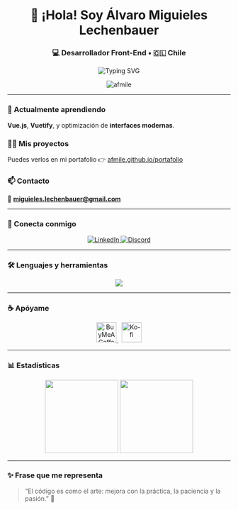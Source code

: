 <!-- Encabezado principal con animación -->
<h1 align="center">👋 ¡Hola! Soy <strong>Álvaro Miguieles Lechenbauer</strong></h1>
<h3 align="center">💻 Desarrollador Front-End • 🇨🇱 Chile</h3>

<!-- Banner opcional animado -->
<p align="center">
  <img src="https://readme-typing-svg.demolab.com?font=Fira+Code&size=22&pause=1000&color=00C853&center=true&vCenter=true&width=500&lines=Desarrollador+Front-End;Apasionado+por+la+tecnología+web;Siempre+aprendiendo+algo+nuevo+🚀" alt="Typing SVG" />
</p>

<!-- Contador de vistas -->
<p align="center">
  <img src="https://komarev.com/ghpvc/?username=afmile&label=Visitas+al+perfil&color=0e75b6&style=for-the-badge" alt="afmile" />
</p>

---

### 🌱 Actualmente aprendiendo
**Vue.js**, **Vuetify**, y optimización de **interfaces modernas**.

### 👨‍💻 Mis proyectos
Puedes verlos en mi portafolio 👉 [afmile.github.io/portafolio](https://afmile.github.io/portafolio/)

### 📫 Contacto
📩 **miguieles.lechenbauer@gmail.com**

---

### 🤝 Conecta conmigo
<p align="center">
  <a href="https://linkedin.com/in/amiguieleslechenbauer" target="_blank">
    <img src="https://img.shields.io/badge/LinkedIn-0A66C2?logo=linkedin&logoColor=white&style=for-the-badge" alt="LinkedIn"/>
  </a>
  <a href="https://discord.gg/ÁʟᴠᴀʀᴏML#9438" target="_blank">
    <img src="https://img.shields.io/badge/Discord-5865F2?logo=discord&logoColor=white&style=for-the-badge" alt="Discord"/>
  </a>
</p>

---

### 🛠️ Lenguajes y herramientas
<p align="center">
  <img src="https://skillicons.dev/icons?i=html,css,js,vue,bootstrap,vuetify,sass,nodejs,firebase,git,babel,vscode" />
</p>

---

### ☕ Apóyame
<p align="center">
  <a href="https://www.buymeacoffee.com/amiguielesleche" target="_blank">
    <img src="https://cdn.buymeacoffee.com/buttons/v2/default-yellow.png" height="45" alt="BuyMeACoffee"/>
  </a>
  &nbsp;
  <a href="https://ko-fi.com/alvaroml" target="_blank">
    <img src="https://storage.ko-fi.com/cdn/kofi3.png?v=3" height="45" alt="Ko-fi"/>
  </a>
</p>

---

### 📊 Estadísticas
<p align="center">
  <img src="https://github-readme-stats.vercel.app/api?username=afmile&show_icons=true&theme=tokyonight&hide_border=true" height="165" />
  <img src="https://github-readme-stats.vercel.app/api/top-langs/?username=afmile&layout=compact&theme=tokyonight&hide_border=true" height="165" />
</p>

---

### ✨ Frase que me representa
> “El código es como el arte: mejora con la práctica, la paciencia y la pasión.” 🎨

